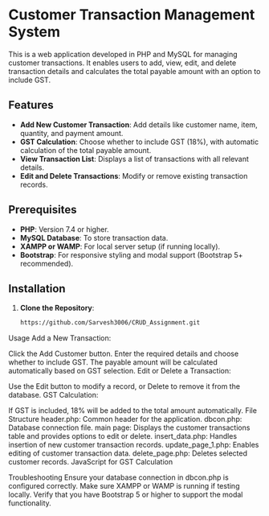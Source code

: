 # Customer Transaction Management System

This is a web application developed in PHP and MySQL for managing customer transactions. It enables users to add, view, edit, and delete transaction details and calculates the total payable amount with an option to include GST.

## Features

- **Add New Customer Transaction**: Add details like customer name, item, quantity, and payment amount.
- **GST Calculation**: Choose whether to include GST (18%), with automatic calculation of the total payable amount.
- **View Transaction List**: Displays a list of transactions with all relevant details.
- **Edit and Delete Transactions**: Modify or remove existing transaction records.

## Prerequisites

- **PHP**: Version 7.4 or higher.
- **MySQL Database**: To store transaction data.
- **XAMPP or WAMP**: For local server setup (if running locally).
- **Bootstrap**: For responsive styling and modal support (Bootstrap 5+ recommended).

## Installation

1. **Clone the Repository**:
   ```bash
   https://github.com/Sarvesh3006/CRUD_Assignment.git

Usage
Add a New Transaction:

Click the Add Customer button.
Enter the required details and choose whether to include GST.
The payable amount will be calculated automatically based on GST selection.
Edit or Delete a Transaction:

Use the Edit button to modify a record, or Delete to remove it from the database.
GST Calculation:

If GST is included, 18% will be added to the total amount automatically.
File Structure
header.php: Common header for the application.
dbcon.php: Database connection file.
main page: Displays the customer transactions table and provides options to edit or delete.
insert_data.php: Handles insertion of new customer transaction records.
update_page_1.php: Enables editing of customer transaction data.
delete_page.php: Deletes selected customer records.
JavaScript for GST Calculation

Troubleshooting
Ensure your database connection in dbcon.php is configured correctly.
Make sure XAMPP or WAMP is running if testing locally.
Verify that you have Bootstrap 5 or higher to support the modal functionality.
